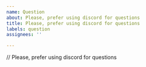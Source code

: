 ```yaml
---
name: Question
about: Please, prefer using discord for questions
title: Please, prefer using discord for questions
labels: question
assignees: ''

---
```


// Please, prefer using discord for questions
